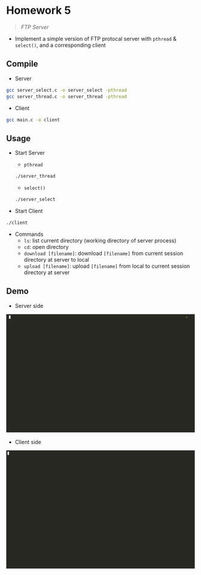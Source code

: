# Homework 5

> *FTP Server*

* Implement a simple version of FTP protocal server with `pthread` & `select()`, and a corresponding client

## Compile

* Server

```bash
gcc server_select.c -o server_select -pthread
gcc server_thread.c -o server_thread -pthread
```

* Client

```bash
gcc main.c -o client
```

## Usage

* Start Server

  * `pthread`

  ```bash
  ./server_thread
  ```

  * `select()`

  ```bash
  ./server_select
  ```

* Start Client

```bash
./client
```

* Commands
  * `ls`: list current directory (working directory of server process)
  * `cd`: open directory
  * `download [filename]`: download `[filename]` from current session directory at server to local
  * `upload [filename]`: upload `[filename]` from local to current session directory at server

## Demo

* Server side

[![server_demo](server.gif)](https://asciinema.org/a/343161)

* Client side

[![client_demo](client.gif)](https://asciinema.org/a/343160)

